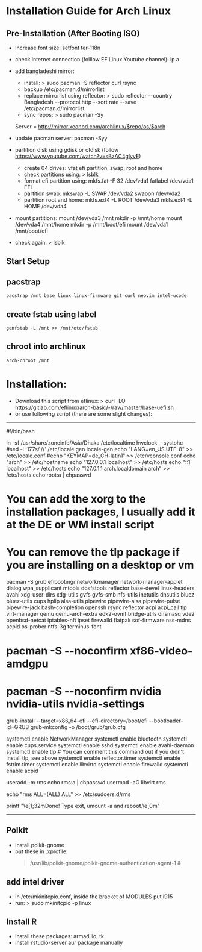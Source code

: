 # Installation Guide for Arch Linux

## Pre-Installation (After Booting ISO)

* increase font size:
    setfont ter-118n
* check internet connection (folllow EF Linux Youtube channel):
    ip a
* add bangladeshi mirror:
    * install: > sudo pacman -S reflector curl rsync
    * backup /etc/pacman.d/mirrorlist
    * replace mirrorlist using reflector: > sudo reflector --country Bangladesh --protocol http --sort rate --save /etc/pacman.d/mirrorlist
    * sync repos: > sudo pacman -Sy


    Server = http://mirror.xeonbd.com/archlinux/$repo/os/$arch
* update pacman server:
    pacman -Syy
* partition disk using gdisk or cfdisk (follow <https://www.youtube.com/watch?v=sBzAC4glyvE>)
    * create 04 drives: vfat efi partition, swap, root and home
    * check partitions using: > lsblk
    * format efi partition using:
        mkfs.fat -F 32 /dev/vda1
        fatlabel /dev/vda1 EFI
    * partition swap:
        mkswap -L SWAP /dev/vda2
        swapon /dev/vda2
    * partition root and home:
        mkfs.ext4 -L ROOT /dev/vda3
        mkfs.ext4 -L HOME /dev/vda4
* mount partitions:
    mount /dev/vda3 /mnt
    mkdir -p /mnt/home
    mount /dev/vda4 /mnt/home
    mkdir -p /mnt/boot/efi
    mount /dev/vda1 /mnt/boot/efi
* check again: > lsblk

## Start Setup

## pacstrap
    pacstrap /mnt base linux linux-firmware git curl neovim intel-ucode

## create fstab using label
    genfstab -L /mnt >> /mnt/etc/fstab

## chroot into archlinux
    arch-chroot /mnt

# Installation:

* Download this script from eflinux: > curl -LO https://gitlab.com/eflinux/arch-basic/-/raw/master/base-uefi.sh
* or use following script (there are some slight changes):
---
#!/bin/bash

ln -sf /usr/share/zoneinfo/Asia/Dhaka /etc/localtime
hwclock --systohc
#sed -i '177s/.//' /etc/locale.gen
locale-gen
echo "LANG=en_US.UTF-8" >> /etc/locale.conf
#echo "KEYMAP=de_CH-latin1" >> /etc/vconsole.conf
echo "arch" >> /etc/hostname
echo "127.0.0.1 localhost" >> /etc/hosts
echo "::1       localhost" >> /etc/hosts
echo "127.0.1.1 arch.localdomain arch" >> /etc/hosts
echo root:a | chpasswd

# You can add the xorg to the installation packages, I usually add it at the DE or WM install script
# You can remove the tlp package if you are installing on a desktop or vm

pacman -S grub efibootmgr networkmanager network-manager-applet dialog wpa_supplicant mtools dosfstools reflector base-devel linux-headers avahi xdg-user-dirs xdg-utils gvfs gvfs-smb nfs-utils inetutils dnsutils bluez bluez-utils cups hplip alsa-utils pipewire pipewire-alsa pipewire-pulse pipewire-jack bash-completion openssh rsync reflector acpi acpi_call tlp virt-manager qemu qemu-arch-extra edk2-ovmf bridge-utils dnsmasq vde2 openbsd-netcat iptables-nft ipset firewalld flatpak sof-firmware nss-mdns acpid os-prober ntfs-3g terminus-font

# pacman -S --noconfirm xf86-video-amdgpu
# pacman -S --noconfirm nvidia nvidia-utils nvidia-settings

grub-install --target=x86_64-efi --efi-directory=/boot/efi --bootloader-id=GRUB
grub-mkconfig -o /boot/grub/grub.cfg

systemctl enable NetworkManager
systemctl enable bluetooth
systemctl enable cups.service
systemctl enable sshd
systemctl enable avahi-daemon
systemctl enable tlp # You can comment this command out if you didn't install tlp, see above
systemctl enable reflector.timer
systemctl enable fstrim.timer
systemctl enable libvirtd
systemctl enable firewalld
systemctl enable acpid

useradd -m rms
echo rms:a | chpasswd
usermod -aG libvirt rms

echo "rms ALL=(ALL) ALL" >> /etc/sudoers.d/rms


printf "\e[1;32mDone! Type exit, umount -a and reboot.\e[0m"

---


## Polkit

* install polkit-gnome
* put these in .xprofile:
	> /usr/lib/polkit-gnome/polkit-gnome-authentication-agent-1 &

## add intel driver
* in /etc/mkinitcpio.conf, inside the bracket of MODULES put i915
* run: > sudo mkinitcpio -p linux


## Install R

* install these packages: armadillo, tk
* install rstudio-server aur package manually

